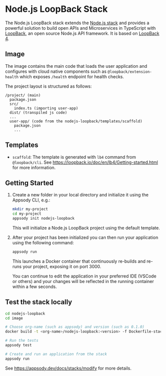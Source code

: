 # Node.js LoopBack Stack

The Node.js LoopBack stack extends the [Node.js stack](../nodejs) and provides a
powerful solution to build open APIs and Microservices in TypeScript with
[LoopBack](https://loopback.io/), an open source Node.js API framework. It is
based on [LoopBack 4](https://github.com/strongloop/loopback-next).

## Image

The image contains the main code that loads the user application and configures
with cloud native components such as `@loopback/extension-health` which exposes
`/health` endpoint for health checks.

The project layout is structured as follows:

```
/project/ (main)
  package.json
  src/
    index.ts (importing user-app)
  dist/ (transpiled js code)
  ...
  user-app/ (code from the nodejs-loopback/templates/scaffold)
    package.json
    ...
```

## Templates

- `scaffold`: The template is generated with `lb4` command from `@loopback/cli`.
  See https://loopback.io/doc/en/lb4/Getting-started.html for more information.

## Getting Started

1. Create a new folder in your local directory and initialize it using the
   Appsody CLI, e.g.:

   ```bash
   mkdir my-project
   cd my-project
   appsody init nodejs-loopback
   ```

   This will initialize a Node.js LoopBack project using the default template.

2. After your project has been initialized you can then run your application
   using the following command:

   ```bash
   appsody run
   ```

   This launches a Docker container that continuously re-builds and re-runs your
   project, exposing it on port 3000.

   You can continue to edit the application in your preferred IDE (VSCode or
   others) and your changes will be reflected in the running container within a
   few seconds.

## Test the stack locally

```sh
cd nodejs-loopback
cd image

# Choose org-name (such as appsody) and version (such as 0.1.0)
docker build -t <org-name>/nodejs-loopback:<version> -f Dockerfile-stack .

# Run the tests
appsody test

# Create and run an application from the stack
appsody run
```

See https://appsody.dev/docs/stacks/modify for more details.

